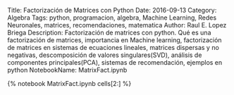 Title: Factorización de Matrices con Python
Date: 2016-09-13
Category: Algebra
Tags: python, programacion, algebra, Machine Learning, Redes Neuronales, matrices, recomendaciones, matematica
Author: Raul E. Lopez Briega
Description: Factorización de matrices con python. Qué es una factorización de matrices, importancia en Machine learning, factorización de matrices en sistemas de ecuaciones lineales, matrices dispersas y no negativas, descomposición de valores singulares(SVD), análisis de componentes principales(PCA), sistemas de recomendación, ejemplos en python
NotebookName: MatrixFact.ipynb

{% notebook MatrixFact.ipynb cells[2:] %}
